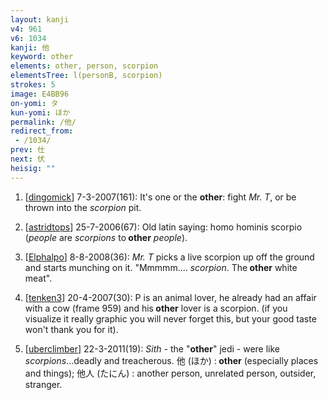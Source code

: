 ```yaml
---
layout: kanji
v4: 961
v6: 1034
kanji: 他
keyword: other
elements: other, person, scorpion
elementsTree: l(personB, scorpion)
strokes: 5
image: E4BB96
on-yomi: タ
kun-yomi: ほか
permalink: /他/
redirect_from:
 - /1034/
prev: 仕
next: 伏
heisig: ""
---
```


1) [<a href="http://kanji.koohii.com/profile/dingomick">dingomick</a>] 7-3-2007(161): It&#039;s one or the <strong>other</strong>: fight <em>Mr. T</em>, or be thrown into the <em>scorpion</em> pit.

2) [<a href="http://kanji.koohii.com/profile/astridtops">astridtops</a>] 25-7-2006(67): Old latin saying: homo hominis scorpio (<em>people</em> are <em>scorpions</em> to<strong> other</strong> <em>people</em>).

3) [<a href="http://kanji.koohii.com/profile/Elphalpo">Elphalpo</a>] 8-8-2008(36): <em>Mr. T</em> picks a live scorpion up off the ground and starts munching on it. &quot;Mmmmm.... <em>scorpion</em>. The<strong> other</strong> white meat&quot;.

4) [<a href="http://kanji.koohii.com/profile/tenken3">tenken3</a>] 20-4-2007(30): P is an animal lover, he already had an affair with a cow (frame 959) and his<strong> other</strong> lover is a scorpion. (if you visualize it really graphic you will never forget this, but your good taste won&#039;t thank you for it).

5) [<a href="http://kanji.koohii.com/profile/uberclimber">uberclimber</a>] 22-3-2011(19): <em>Sith</em> - the &quot;<strong>other</strong>&quot; jedi - were like <em>scorpions</em>...deadly and treacherous. 他 (ほか) :<strong> other</strong> (especially places and things); 他人 (たにん) : another person, unrelated person, outsider, stranger.

